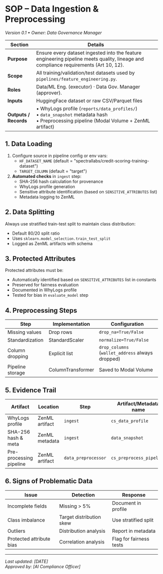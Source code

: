 # SOP – Data Ingestion & Preprocessing

_Version 0.1 • Owner: Data Governance Manager_

| Section               | Details                                                                                                                                     |
| --------------------- | ------------------------------------------------------------------------------------------------------------------------------------------- |
| **Purpose**           | Ensure every dataset ingested into the feature engineering pipeline meets quality, lineage and compliance requirements (Art 10, 12).        |
| **Scope**             | All training/validation/test datasets used by `pipelines/feature_engineering.py`.                                                           |
| **Roles**             | Data/ML Eng. (executor) · Data Gov. Manager (approver).                                                                                     |
| **Inputs**            | HuggingFace dataset or raw CSV/Parquet files                                                                                                |
| **Outputs / Records** | • WhyLogs profile (`reports/data_profiles/`)<br>• `data_snapshot` metadata hash<br>• Preprocessing pipeline (Modal Volume + ZenML artifact) |

## 1. Data Loading

1. Configure source in pipeline config or env vars:
   - `HF_DATASET_NAME` (default = "spectrallabs/credit-scoring-training-dataset")
   - `TARGET_COLUMN` (default = "target")
2. **Automated checks** in `ingest` step:
   - SHA-256 hash calculation for provenance
   - WhyLogs profile generation
   - Sensitive attribute identification (based on `SENSITIVE_ATTRIBUTES` list)
   - Metadata logging to ZenML

## 2. Data Splitting

Always use stratified train-test split to maintain class distribution:

- Default 80/20 split ratio
- Uses `sklearn.model_selection.train_test_split`
- Logged as ZenML artifacts with schema

## 3. Protected Attributes

Protected attributes must be:

- Automatically identified based on `SENSITIVE_ATTRIBUTES` list in constants
- Preserved for fairness evaluation
- Documented in WhyLogs profile
- Tested for bias in `evaluate_model` step

## 4. Preprocessing Steps

| Step             | Implementation    | Configuration                                    |
| ---------------- | ----------------- | ------------------------------------------------ |
| Missing values   | Drop rows         | `drop_na=True/False`                             |
| Standardization  | StandardScaler    | `normalize=True/False`                           |
| Column dropping  | Explicit list     | `drop_columns` (`wallet_address` always dropped) |
| Pipeline storage | ColumnTransformer | Saved to Modal Volume                            |

## 5. Evidence Trail

| Artifact                | Location       | Step                | Artifact/Metadata name   |
| ----------------------- | -------------- | ------------------- | ------------------------ |
| WhyLogs profile         | ZenML artifact | `ingest`            | `cs_data_profile`        |
| SHA-256 hash & meta     | ZenML metadata | `ingest`            | `data_snapshot`          |
| Pre-processing pipeline | ZenML artifact | `data_preprocessor` | `cs_preprocess_pipeline` |

## 6. Signs of Problematic Data

| Issue                    | Detection                | Response                |
| ------------------------ | ------------------------ | ----------------------- |
| Incomplete fields        | Missing > 5%             | Document in profile     |
| Class imbalance          | Target distribution skew | Use stratified split    |
| Outliers                 | Distribution analysis    | Report in metadata      |
| Protected attribute bias | Correlation analysis     | Flag for fairness tests |

---

_Last updated: [DATE]_  
_Approved by: [AI Compliance Officer]_
